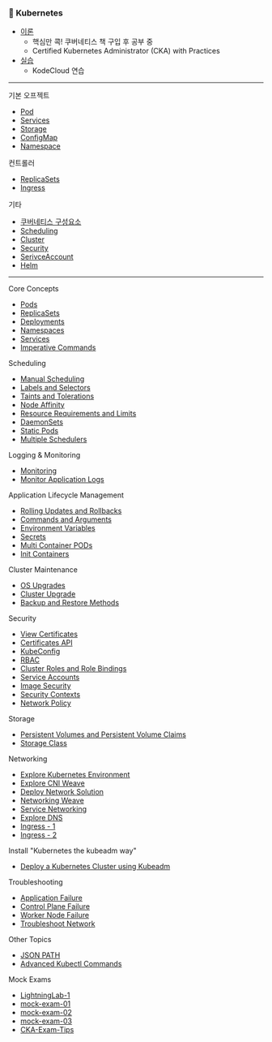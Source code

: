 ### :ship: Kubernetes

- [이론](./book)
  - 핵심만 콕! 쿠버네티스 책 구입 후 공부 중
  - Certified Kubernetes Administrator (CKA) with Practices
- [실습](./practice)
  - KodeCloud 연습

---



기본 오프젝트

- [Pod](./book/Pod.md)
- [Services](./book/Services.md)
- [Storage](./book/Storage.md)
- [ConfigMap](./book/ConfigMap.md)
- [Namespace](./book/Namespace.md)

컨트롤러

- [ReplicaSets](./book/ReplicaSets.md)
- [Ingress](./book/Ingress.md)

기타

- [쿠버네티스 구성요소](./book/Intro.md)
- [Scheduling](./book/Scheduling.md)
- [Cluster](./book/Cluster.md)
- [Security](./book/Security.md)
- [SerivceAccount](./book/SerivceAccount.md)
- [Helm](./book/Helm.md)

----

Core Concepts

- [Pods](./practice/025-PracticeTest-Pods.md)
- [ReplicaSets](./practice/028-PracticeTest-ReplicaSets.md)
- [Deployments](./practice/032-PracticeTest-Deployments.md)
- [Namespaces](./practice/035-PracticeTest-Namespaces.md)
- [Services](./practice/040-PracticeTest-Services.md)
- [Imperative Commands](./practice/044-PracticeTest-ImperativeCommands.md)

Scheduling

- [Manual Scheduling](./practice/052-PracticeTest-ManualScheduling.md)
- [Labels and Selectors](./practice/055-PracticeTest-LabelsandSelectors.md)
- [Taints and Tolerations](./practice/058-PracticeTest-TaintsandTolerations.md)
- [Node Affinity](./practice/062-PracticeTest-NodeAffinity.md)
- [Resource Requirements and Limits](./practice/068-PracticeTest-ResourceRequirementsandLimits.md)
- [DaemonSets](./practice/071-PracticeTest-DaemonSets.md)
- [Static Pods](./practice/074-PracticeTest-StaticPods.md)
- [Multiple Schedulers](./practice/077-PracticeTest-MultipleSchedulers.md)

Logging & Monitoring

- [Monitoring](./practice/084-PracticeTest-Monitoring.md)
- [Monitor Application Logs](./practice/087-PracticeTest-MonitorApplicationLogs.md)

Application Lifecycle Management

- [Rolling Updates and Rollbacks](./practice/093-PracticeTest-RollingUpdatesandRollbacks.md)
- [Commands and Arguments](./practice/098-PracticeTest-CommandsandArguments.md)
- [Environment Variables](./practice/102-PracticeTest-EnvironmentVariables.md)
- [Secrets](./practice/106-PracticeTest-Secrets.md)
- [Multi Container PODs](./practice/110-PracticeTest-MultiContainerPODs.md)
- [Init Containers](./practice/114-PracticeTest-InitContainers.md)

Cluster Maintenance

- [OS Upgrades](./practice/121-PracticeTest-OSUpgrades.md)
- [Cluster Upgrade](./practice/127-PracticeTest-ClusterUpgrade.md)
- [Backup and Restore Methods](./practice/131-PracticeTest-BackupandRestoreMethods.md)

Security

- [View Certificates](./practice/147-PracticeTest-ViewCertificates.md)
- [Certificates API](./practice/149-PracticeTest-CertificatesAPI.md)
- [KubeConfig](./practice/151-PracticeTest-KubeConfig.md)
- [RBAC](./practice/156-PracticeTest-RBAC.md)
- [Cluster Roles and Role Bindings](./practice/158-PracticeTest-ClusterRolesandRoleBindings.md)
- [Service Accounts](./practice/160-PracticeTest-ServiceAccounts.md)
- [Image Security](./practice/161-PracticeTest-ImageSecurity.md)
- [Security Contexts](./practice/163-PracticeTest-SecurityContexts.md)
- [Network Policy](./practice/166-PracticeTest-NetworkPolicy.md)

Storage

- [Persistent Volumes and Persistent Volume Claims](./practice/178-PracticeTest-PersistentVolumesandPersistentVolumeClaims.md)
- [Storage Class](./practice/183-PracticeTest-StorageClass.md)

Networking

- [Explore Kubernetes Environment](./practice/195-PracticeTest-ExploreKubernetesEnvironment.md)
- [Explore CNI Weave](./practice/200-PracticeTest-ExploreCNIWeave.md)
- [Deploy Network Solution](./practice/202-PracticeTest-DeployNetworkSolution.md)
- [Networking Weave](./practice/205-PracticeTest-NetworkingWeave.md)
- [Service Networking](./practice/208-PracticeTest-ServiceNetworking.md)
- [Explore DNS](./practice/212-PracticeTest-ExploreDNS.md)
- [Ingress - 1](./practice/216-PracticeTest-Ingress-1.md)
- [Ingress - 2](./practice/219-PracticeTest-Ingress-2.md)

Install "Kubernetes the kubeadm way"

- [Deploy a Kubernetes Cluster using Kubeadm](./practice/231-PracticeTest-DeployaKubernetesClusterusingKubeadm.md)

Troubleshooting

- [Application Failure](./practice/237-PracticeTest-ApplicationFailure.md)
- [Control Plane Failure](./practice/240-PracticeTest-ControlPlaneFailure.md)
- [Worker Node Failure](./practice/243-PracticeTest-WorkerNodeFailure.md)
- [Troubleshoot Network](./practice/246-PracticeTest-TroubleshootNetwork.md)

Other Topics

- [JSON PATH](./book/JSONPath.md)
- [Advanced Kubectl Commands](./practice/250-PracticeTest-AdvancedKubectlCommands.md)

Mock Exams

- [LightningLab-1](./practice/253-LightningLab-1.md)
- [mock-exam-01](./practice/mock-exam-01.md)
- [mock-exam-02](./practice/mock-exam-02.md)
- [mock-exam-03](./practice/mock-exam-03.md)
- [CKA-Exam-Tips](./practice/CKA-Exam-Tips.md)

